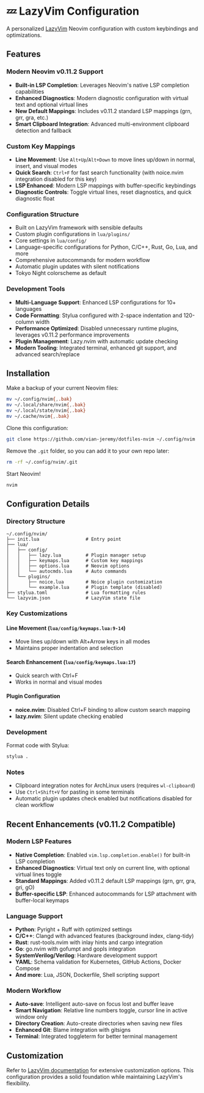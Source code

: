 # 💤 LazyVim Configuration

A personalized [LazyVim](https://github.com/LazyVim/LazyVim) Neovim configuration with custom keybindings and optimizations.

## Features

### Modern Neovim v0.11.2 Support
- **Built-in LSP Completion**: Leverages Neovim's native LSP completion capabilities
- **Enhanced Diagnostics**: Modern diagnostic configuration with virtual text and optional virtual lines
- **New Default Mappings**: Includes v0.11.2 standard LSP mappings (grn, grr, gra, etc.)
- **Smart Clipboard Integration**: Advanced multi-environment clipboard detection and fallback

### Custom Key Mappings
- **Line Movement**: Use `Alt+Up`/`Alt+Down` to move lines up/down in normal, insert, and visual modes
- **Quick Search**: `Ctrl+F` for fast search functionality (with noice.nvim integration disabled for this key)
- **LSP Enhanced**: Modern LSP mappings with buffer-specific keybindings
- **Diagnostic Controls**: Toggle virtual lines, reset diagnostics, and quick diagnostic float

### Configuration Structure
- Built on LazyVim framework with sensible defaults
- Custom plugin configurations in `lua/plugins/`
- Core settings in `lua/config/`
- Language-specific configurations for Python, C/C++, Rust, Go, Lua, and more
- Comprehensive autocommands for modern workflow
- Automatic plugin updates with silent notifications
- Tokyo Night colorscheme as default

### Development Tools
- **Multi-Language Support**: Enhanced LSP configurations for 10+ languages
- **Code Formatting**: Stylua configured with 2-space indentation and 120-column width
- **Performance Optimized**: Disabled unnecessary runtime plugins, leverages v0.11.2 performance improvements
- **Plugin Management**: Lazy.nvim with automatic update checking
- **Modern Tooling**: Integrated terminal, enhanced git support, and advanced search/replace

## Installation

Make a backup of your current Neovim files:

```bash
mv ~/.config/nvim{,.bak}
mv ~/.local/share/nvim{,.bak}
mv ~/.local/state/nvim{,.bak}
mv ~/.cache/nvim{,.bak}
```

Clone this configuration:

```bash
git clone https://github.com/vian-jeremy/dotfiles-nvim ~/.config/nvim
```

Remove the `.git` folder, so you can add it to your own repo later:

```bash
rm -rf ~/.config/nvim/.git
```

Start Neovim!

```bash
nvim
```

## Configuration Details

### Directory Structure
```
~/.config/nvim/
├── init.lua                 # Entry point
├── lua/
│   ├── config/
│   │   ├── lazy.lua         # Plugin manager setup
│   │   ├── keymaps.lua      # Custom key mappings
│   │   ├── options.lua      # Neovim options
│   │   └── autocmds.lua     # Auto commands
│   └── plugins/
│       ├── noice.lua        # Noice plugin customization
│       └── example.lua      # Plugin template (disabled)
├── stylua.toml              # Lua formatting rules
└── lazyvim.json             # LazyVim state file
```

### Key Customizations

#### Line Movement (`lua/config/keymaps.lua:9-14`)
- Move lines up/down with Alt+Arrow keys in all modes
- Maintains proper indentation and selection

#### Search Enhancement (`lua/config/keymaps.lua:17`)
- Quick search with Ctrl+F
- Works in normal and visual modes

#### Plugin Configuration
- **noice.nvim**: Disabled Ctrl+F binding to allow custom search mapping
- **lazy.nvim**: Silent update checking enabled

### Development

Format code with Stylua:
```bash
stylua .
```

### Notes
- Clipboard integration notes for ArchLinux users (requires `wl-clipboard`)
- Use `Ctrl+Shift+V` for pasting in some terminals
- Automatic plugin updates check enabled but notifications disabled for clean workflow

## Recent Enhancements (v0.11.2 Compatible)

### Modern LSP Features
- **Native Completion**: Enabled `vim.lsp.completion.enable()` for built-in LSP completion
- **Enhanced Diagnostics**: Virtual text only on current line, with optional virtual lines toggle
- **Standard Mappings**: Added v0.11.2 default LSP mappings (grn, grr, gra, gri, gO)
- **Buffer-specific LSP**: Enhanced autocommands for LSP attachment with buffer-local keymaps

### Language Support
- **Python**: Pyright + Ruff with optimized settings
- **C/C++**: Clangd with advanced features (background index, clang-tidy)
- **Rust**: rust-tools.nvim with inlay hints and cargo integration
- **Go**: go.nvim with gofumpt and gopls integration
- **SystemVerilog/Verilog**: Hardware development support
- **YAML**: Schema validation for Kubernetes, GitHub Actions, Docker Compose
- **And more**: Lua, JSON, Dockerfile, Shell scripting support

### Modern Workflow
- **Auto-save**: Intelligent auto-save on focus lost and buffer leave
- **Smart Navigation**: Relative line numbers toggle, cursor line in active window only
- **Directory Creation**: Auto-create directories when saving new files
- **Enhanced Git**: Blame integration with gitsigns
- **Terminal**: Integrated toggleterm for better terminal management

## Customization

Refer to [LazyVim documentation](https://www.lazyvim.org/) for extensive customization options. This configuration provides a solid foundation while maintaining LazyVim's flexibility.